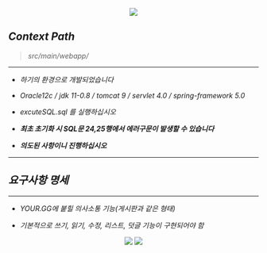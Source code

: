 <p align="center">
  <a href="https://github.com/jrdev4102/YOUR-GG"><img src="https://user-images.githubusercontent.com/71188307/101793674-66e70680-3b49-11eb-8522-9d5d5e26aa18.JPG"></a>
</p>

## *Context Path*
> *src/main/webapp/*
---
+ *하기의 환경으로 개발되었습니다*

+ *Oracle12c / jdk 11-0.8 / tomcat 9 / servlet 4.0 / spring-framework 5.0*

+ *excuteSQL.sql 를 실행하십시오*

+ __*최초 초기화 시 SQL문 24,25행에서 에러구문이 발생할 수 있습니다*__
+ __*의도된 사항이니 진행하십시오*__

---

## *요구사항 명세*

---

+ *YOUR.GG에 붙힐 의사소통 기능(게시판과 같은 형태)*

+ *기본적으로 쓰기, 읽기, 수정, 리스트, 덧글 기능이 구현되어야 함*


<p align="center">
  <img src="https://user-images.githubusercontent.com/71188307/101867259-1493fd00-3bbe-11eb-9eaa-4d80f939099f.JPG">
  <img src="https://user-images.githubusercontent.com/71188307/101867257-13fb6680-3bbe-11eb-9590-88cfa2dead4e.JPG">
</p>
